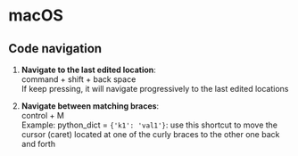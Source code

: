 # macOS

## Code navigation

1. **Navigate to the last edited location**: <br />
   command + shift + back space <br />
   If keep pressing, it will navigate progressively to the last edited locations
   
2. **Navigate between matching braces**: <br />
   control + M <br />
   Example: python_dict = ```{'k1': 'val1'}```: use this shortcut to move the cursor (caret) located at one of the curly braces to the other one back and forth 
   
   
   
 